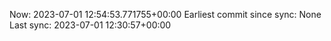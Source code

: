 Now: 2023-07-01 12:54:53.771755+00:00 Earliest commit since sync: None Last sync: 2023-07-01 12:30:57+00:00
